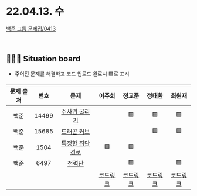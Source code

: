 
# 22.04.13. 수

[백준 그룹 문제집/0413](https://www.acmicpc.net/group/workbook/view/13701/44104)

</br>

## 🧑🏽‍💻 Situation board
- 주어진 문제를 해결하고 코드 업로드 완료시 🟩로 표시

| 문제 출처   | 번호       | 문제      | 이주희  | 정교준  | 정태환  | 최원재  |
| :--------: | :--------: | :--------: | :--------: | :-------: | :-------: |  :-------: |
|백준|14499|[주사위 굴리기](https://www.acmicpc.net/problem/14499)      |    | 🟩 |  🟩  | 🟩   |
|백준|15685|[드래곤 커브](https://www.acmicpc.net/problem/15685)      |    |    |   🟩 | 🟩  |
|백준|1504|[특정한 최단 경로](https://www.acmicpc.net/problem/1504)      |  🟩  | 🟩   |    |   |
|백준|6497|[전력난](https://www.acmicpc.net/problem/6497)      |    | 🟩   |    |  🟩 |
||||  [코드링크](이주희/README.md) | [코드링크](정교준/README.md) | [코드링크](정태환/README.md) | [코드링크](최원재/README.md)  |
